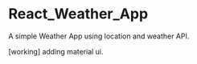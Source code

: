 # React_Weather_App
A simple Weather App using location and weather API.

[working] adding material ui.
